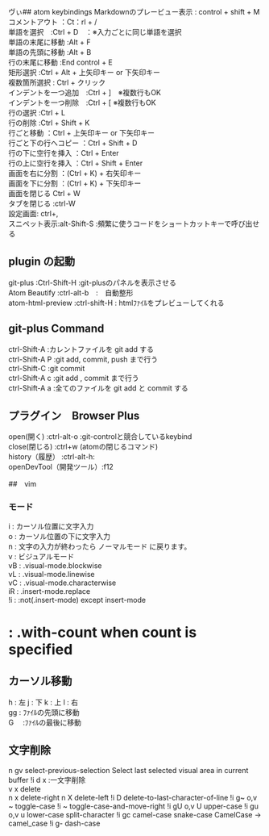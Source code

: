 ヴぃ##  atom keybindings
Markdownのプレービュー表示 : control + shift + M  
コメントアウト	：Ct：rl + /  
単語を選択　:Ctrl + D　：※入力ごとに同じ単語を選択  
単語の末尾に移動  :Alt + F  
単語の先頭に移動  :Alt + B  
行の末尾に移動	  :End	control + E  
矩形選択        :Ctrl + Alt + 上矢印キー or 下矢印キー  
複数箇所選択    :	Ctrl + クリック  
インデントを一つ追加　:Ctrl + ]　※複数行もOK  
インデントを一つ削除　:Ctrl + [	※複数行もOK  
行の選択	:Ctrl + L  
行の削除	:Ctrl + Shift + K  
行ごと移動	：Ctrl + 上矢印キー or 下矢印キー  
行ごと下の行へコピー	：Ctrl + Shift + D  
行の下に空行を挿入	：Ctrl + Enter  
行の上に空行を挿入	：Ctrl + Shift + Enter  
画面を右に分割	：(Ctrl + K) + 右矢印キー  
画面を下に分割	：(Ctrl + K) + 下矢印キー  
画面を閉じる	Ctrl + W  
タブを閉じる  :ctrl-W  
設定画面: ctrl+,  
スニペット表示:alt-Shift-S :頻繁に使うコードをショートカットキーで呼び出せる  

## plugin の起動
git-plus      :Ctrl-Shift-H  :git-plusのパネルを表示させる  
Atom Beautify         :ctrl-alt-b　:　自動整形  
atom-html-preview     :ctrl-shift-H : htmlﾌｧｲﾙをプレビューしてくれる  

## git-plus Command
ctrl-Shift-A	 :カレントファイルを git add する  
ctrl-Shift-A P	:git add, commit, push まで行う  
ctrl-Shift-C	   :git commit  
ctrl-Shift-A c	:git add , commit まで行う  
ctrl-Shift-A a	:全てのファイルを git add と commit する  

##


## プラグイン　Browser Plus
open(開く)     :ctrl-alt-o	:git-controlと競合しているkeybind  
close(閉じる)  :ctrl+w (atomの閉じるコマンド)  
history（履歴） :ctrl-alt-h:  
openDevTool（開発ツール）:f12  

##　vim
### モード　
i	 : カーソル位置に文字入力  
o	 : カーソル位置の下に文字入力  
n	 : 文字の入力が終わったら ノーマルモード に戻ります。  
v	 : ビジュアルモード  
vB : 	.visual-mode.blockwise  
vL : 	.visual-mode.linewise  
vC : 	.visual-mode.characterwise  
iR : 	.insert-mode.replace  
!i : 	:not(.insert-mode)	except insert-mode  
#	 : .with-count	when count is specified  

## カーソル移動
h : 左  j : 下  k : 上 l : 右  
gg : ﾌｧｲﾙの先頭に移動  
G　 :ﾌｧｲﾙの最後に移動  

## 文字削除
n gv	select-previous-selection	Select last selected visual area in current buffer
!i d
x :一文字削除  
v x	delete  
n x	delete-right
n X	delete-left
!i D	delete-to-last-character-of-line
!i g~
o,v ~	toggle-case
!i ~	toggle-case-and-move-right
!i gU
o,v U	upper-case
!i gu
o,v u	lower-case
split-character
!i gc	camel-case
snake-case	CamelCase -> camel_case
!i g-	dash-case

